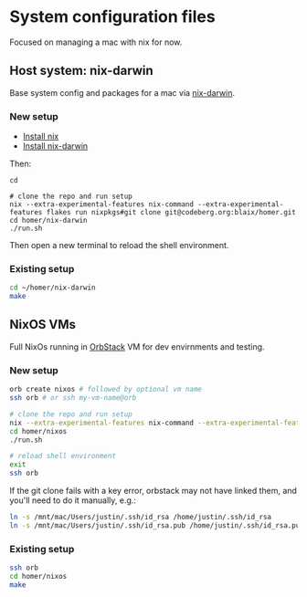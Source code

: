 # System configuration files

Focused on managing a mac with nix for now.

## Host system: nix-darwin

Base system config and packages for a mac via [nix-darwin](https://github.com/LnL7/nix-darwin).

### New setup

- [Install nix](https://github.com/NixOS/nix#installation)
- [Install nix-darwin](https://github.com/LnL7/nix-darwin#installing)

Then:

```
cd

# clone the repo and run setup
nix --extra-experimental-features nix-command --extra-experimental-features flakes run nixpkgs#git clone git@codeberg.org:blaix/homer.git
cd homer/nix-darwin
./run.sh
```

Then open a new terminal to reload the shell environment.

### Existing setup

```bash
cd ~/homer/nix-darwin
make
```

## NixOS VMs

Full NixOs running in [OrbStack](https://orbstack.dev/) VM for dev envirnments and testing.

### New setup

```bash
orb create nixos # followed by optional vm name
ssh orb # or ssh my-vm-name@orb

# clone the repo and run setup
nix --extra-experimental-features nix-command --extra-experimental-features flakes run nixpkgs#git clone git@codeberg.org:blaix/homer.git
cd homer/nixos
./run.sh

# reload shell environment
exit
ssh orb
```

If the git clone fails with a key error,
orbstack may not have linked them,
and you'll need to do it manually, e.g.:

```bash
ln -s /mnt/mac/Users/justin/.ssh/id_rsa /home/justin/.ssh/id_rsa
ln -s /mnt/mac/Users/justin/.ssh/id_rsa.pub /home/justin/.ssh/id_rsa.pub
```

### Existing setup

```bash
ssh orb
cd homer/nixos
make
```
